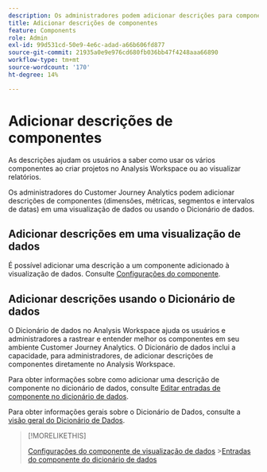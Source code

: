 ```yaml
---
description: Os administradores podem adicionar descrições para componentes usando a visualização de dados.
title: Adicionar descrições de componentes
feature: Components
role: Admin
exl-id: 99d531cd-50e9-4e6c-adad-a66b606fd877
source-git-commit: 21935a0e9e976cd680fb036bb47f4248aaa66890
workflow-type: tm+mt
source-wordcount: '170'
ht-degree: 14%

---
```


# Adicionar descrições de componentes

As descrições ajudam os usuários a saber como usar os vários componentes ao criar projetos no Analysis Workspace ou ao visualizar relatórios.

Os administradores do Customer Journey Analytics podem adicionar descrições de componentes (dimensões, métricas, segmentos e intervalos de datas) em uma visualização de dados ou usando o Dicionário de dados.

## Adicionar descrições em uma visualização de dados

É possível adicionar uma descrição a um componente adicionado à visualização de dados. Consulte [Configurações do componente](/help/data-views/component-settings/overview.md).

## Adicionar descrições usando o Dicionário de dados

O Dicionário de dados no Analysis Workspace ajuda os usuários e administradores a rastrear e entender melhor os componentes em seu ambiente Customer Journey Analytics. O Dicionário de dados inclui a capacidade, para administradores, de adicionar descrições de componentes diretamente no Analysis Workspace.

Para obter informações sobre como adicionar uma descrição de componente no dicionário de dados, consulte [Editar entradas de componente no dicionário de dados](/help/components/data-dictionary/edit-entries-data-dictionary.md).

Para obter informações gerais sobre o Dicionário de Dados, consulte a [visão geral do Dicionário de Dados](/help/components/data-dictionary/data-dictionary-overview.md).

>[!MORELIKETHIS]
>
>[Configurações do componente de visualização de dados](/help/data-views/component-settings/overview.md)
>&#x200B;>[Entradas do componente do dicionário de dados](/help/components/data-dictionary/edit-entries-data-dictionary.md)
>
